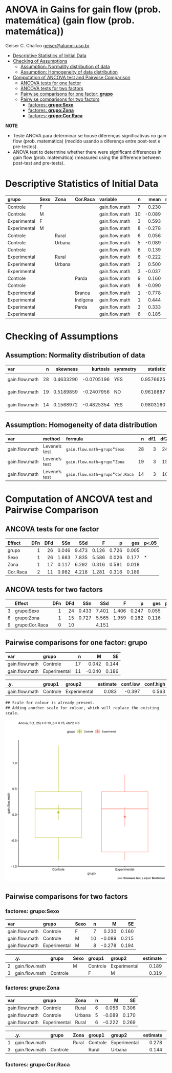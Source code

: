 ANOVA in Gains for gain flow (prob. matemática) (gain flow (prob.
matemática))
================
Geiser C. Challco <geiser@alumni.usp.br>

- [Descriptive Statistics of Initial
  Data](#descriptive-statistics-of-initial-data)
- [Checking of Assumptions](#checking-of-assumptions)
  - [Assumption: Normality distribution of
    data](#assumption-normality-distribution-of-data)
  - [Assumption: Homogeneity of data
    distribution](#assumption-homogeneity-of-data-distribution)
- [Computation of ANCOVA test and Pairwise
  Comparison](#computation-of-ancova-test-and-pairwise-comparison)
  - [ANCOVA tests for one factor](#ancova-tests-for-one-factor)
  - [ANCOVA tests for two factors](#ancova-tests-for-two-factors)
  - [Pairwise comparisons for one factor:
    **grupo**](#pairwise-comparisons-for-one-factor-grupo)
  - [Pairwise comparisons for two
    factors](#pairwise-comparisons-for-two-factors)
    - [factores: **grupo:Sexo**](#factores-gruposexo)
    - [factores: **grupo:Zona**](#factores-grupozona)
    - [factores: **grupo:Cor.Raca**](#factores-grupocorraca)

**NOTE**

- Teste ANOVA para determinar se houve diferenças significativas no gain
  flow (prob. matemática) (medido usando a diferença entre post-test e
  pre-testes).
- ANOVA test to determine whether there were significant differences in
  gain flow (prob. matemática) (measured using the difference between
  post-test and pre-tests).

# Descriptive Statistics of Initial Data

| grupo        | Sexo | Zona   | Cor.Raca | variable       |   n |   mean | median |    min |    max |    sd |    se |    ci |   iqr |
|:-------------|:-----|:-------|:---------|:---------------|----:|-------:|-------:|-------:|-------:|------:|------:|------:|------:|
| Controle     | F    |        |          | gain.flow.math |   7 |  0.230 |  0.389 | -0.444 |  0.778 | 0.424 | 0.160 | 0.392 | 0.444 |
| Controle     | M    |        |          | gain.flow.math |  10 | -0.089 | -0.111 | -0.889 |  1.333 | 0.681 | 0.215 | 0.487 | 0.639 |
| Experimental | F    |        |          | gain.flow.math |   3 |  0.593 |  0.556 |  0.444 |  0.778 | 0.170 | 0.098 | 0.422 | 0.167 |
| Experimental | M    |        |          | gain.flow.math |   8 | -0.278 | -0.278 | -0.889 |  0.444 | 0.548 | 0.194 | 0.458 | 0.917 |
| Controle     |      | Rural  |          | gain.flow.math |   6 |  0.056 |  0.056 | -0.889 |  1.333 | 0.749 | 0.306 | 0.787 | 0.528 |
| Controle     |      | Urbana |          | gain.flow.math |   5 | -0.089 | -0.222 | -0.556 |  0.444 | 0.380 | 0.170 | 0.472 | 0.333 |
| Controle     |      |        |          | gain.flow.math |   6 |  0.139 |  0.417 | -0.889 |  0.778 | 0.653 | 0.267 | 0.686 | 0.764 |
| Experimental |      | Rural  |          | gain.flow.math |   6 | -0.222 | -0.278 | -0.889 |  0.778 | 0.659 | 0.269 | 0.692 | 0.861 |
| Experimental |      | Urbana |          | gain.flow.math |   2 |  0.500 |  0.500 |  0.444 |  0.556 | 0.079 | 0.056 | 0.706 | 0.056 |
| Experimental |      |        |          | gain.flow.math |   3 | -0.037 |  0.222 | -0.778 |  0.444 | 0.651 | 0.376 | 1.617 | 0.611 |
| Controle     |      |        | Parda    | gain.flow.math |   9 |  0.160 |  0.111 | -0.889 |  1.333 | 0.694 | 0.231 | 0.534 | 1.000 |
| Controle     |      |        |          | gain.flow.math |   8 | -0.090 | -0.056 | -0.889 |  0.444 | 0.469 | 0.166 | 0.392 | 0.569 |
| Experimental |      |        | Branca   | gain.flow.math |   1 | -0.778 | -0.778 | -0.778 | -0.778 |       |       |       | 0.000 |
| Experimental |      |        | Indígena | gain.flow.math |   1 |  0.444 |  0.444 |  0.444 |  0.444 |       |       |       | 0.000 |
| Experimental |      |        | Parda    | gain.flow.math |   3 |  0.333 |  0.111 |  0.111 |  0.778 | 0.385 | 0.222 | 0.956 | 0.333 |
| Experimental |      |        |          | gain.flow.math |   6 | -0.185 | -0.222 | -0.889 |  0.556 | 0.662 | 0.270 | 0.694 | 1.139 |

# Checking of Assumptions

## Assumption: Normality distribution of data

| var            |   n |  skewness |   kurtosis | symmetry | statistic | method       |         p | p.signif | normality |
|:---------------|----:|----------:|-----------:|:---------|----------:|:-------------|----------:|:---------|:----------|
| gain.flow.math |  28 | 0.4633290 | -0.0705196 | YES      | 0.9576625 | Shapiro-Wilk | 0.3064864 | ns       | YES       |
| gain.flow.math |  19 | 0.5189859 | -0.2407956 | NO       | 0.9618887 | Shapiro-Wilk | 0.6101061 | ns       | YES       |
| gain.flow.math |  14 | 0.1568972 | -0.4825354 | YES      | 0.9803160 | Shapiro-Wilk | 0.9765959 | ns       | YES       |

## Assumption: Homogeneity of data distribution

| var            | method        | formula                              |   n | df1 | df2 | statistic |         p | p.signif |
|:---------------|:--------------|:-------------------------------------|----:|----:|----:|----------:|----------:|:---------|
| gain.flow.math | Levene’s test | `gain.flow.math`~`grupo`\*`Sexo`     |  28 |   3 |  24 |  1.798359 | 0.1744141 | ns       |
| gain.flow.math | Levene’s test | `gain.flow.math`~`grupo`\*`Zona`     |  19 |   3 |  15 |  1.351773 | 0.2953126 | ns       |
| gain.flow.math | Levene’s test | `gain.flow.math`~`grupo`\*`Cor.Raca` |  14 |   3 |  10 |  1.316628 | 0.3228278 | ns       |

# Computation of ANCOVA test and Pairwise Comparison

## ANCOVA tests for one factor

| Effect   | DFn | DFd |   SSn |   SSd |     F |     p |   ges | p\<.05 |
|:---------|----:|----:|------:|------:|------:|------:|------:|:-------|
| grupo    |   1 |  26 | 0.046 | 9.473 | 0.126 | 0.726 | 0.005 |        |
| Sexo     |   1 |  26 | 1.683 | 7.835 | 5.586 | 0.026 | 0.177 | \*     |
| Zona     |   1 |  17 | 0.117 | 6.292 | 0.316 | 0.581 | 0.018 |        |
| Cor.Raca |   2 |  11 | 0.982 | 4.218 | 1.281 | 0.316 | 0.189 |        |

## ANCOVA tests for two factors

|     | Effect         | DFn | DFd |   SSn |   SSd |     F |     p |   ges | p\<.05 |
|:----|:---------------|----:|----:|------:|------:|------:|------:|------:|:-------|
| 3   | grupo:Sexo     |   1 |  24 | 0.433 | 7.401 | 1.406 | 0.247 | 0.055 |        |
| 6   | grupo:Zona     |   1 |  15 | 0.727 | 5.565 | 1.959 | 0.182 | 0.116 |        |
| 9   | grupo:Cor.Raca |   0 |  10 |       | 4.151 |       |       |       |        |

## Pairwise comparisons for one factor: **grupo**

| var            | grupo        |   n |      M |    SE |
|:---------------|:-------------|----:|-------:|------:|
| gain.flow.math | Controle     |  17 |  0.042 | 0.144 |
| gain.flow.math | Experimental |  11 | -0.040 | 0.186 |

| .y.            | group1   | group2       | estimate | conf.low | conf.high |    se | statistic |     p | p.adj | p.adj.signif |
|:---------------|:---------|:-------------|---------:|---------:|----------:|------:|----------:|------:|------:|:-------------|
| gain.flow.math | Controle | Experimental |    0.083 |   -0.397 |     0.563 | 0.234 |     0.355 | 0.726 | 0.726 | ns           |

    ## Scale for colour is already present.
    ## Adding another scale for colour, which will replace the existing scale.

![](stari-gain.flow.math-Serie-8-ano-gain_files/figure-gfm/unnamed-chunk-18-1.png)<!-- -->

## Pairwise comparisons for two factors

### factores: **grupo:Sexo**

| var            | grupo        | Sexo |   n |      M |    SE |
|:---------------|:-------------|:-----|----:|-------:|------:|
| gain.flow.math | Controle     | F    |   7 |  0.230 | 0.160 |
| gain.flow.math | Controle     | M    |  10 | -0.089 | 0.215 |
| gain.flow.math | Experimental | M    |   8 | -0.278 | 0.194 |

|     | .y.            | grupo    | Sexo | group1   | group2       | estimate | conf.low | conf.high |    se | statistic |     p | p.adj | p.adj.signif |
|:----|:---------------|:---------|:-----|:---------|:-------------|---------:|---------:|----------:|------:|----------:|------:|------:|:-------------|
| 2   | gain.flow.math |          | M    | Controle | Experimental |    0.189 |   -0.379 |     0.757 | 0.274 |     0.689 | 0.498 | 0.498 | ns           |
| 3   | gain.flow.math | Controle |      | F        | M            |    0.319 |   -0.271 |     0.910 | 0.285 |     1.121 | 0.275 | 0.275 | ns           |

### factores: **grupo:Zona**

| var            | grupo        | Zona   |   n |      M |    SE |
|:---------------|:-------------|:-------|----:|-------:|------:|
| gain.flow.math | Controle     | Rural  |   6 |  0.056 | 0.306 |
| gain.flow.math | Controle     | Urbana |   5 | -0.089 | 0.170 |
| gain.flow.math | Experimental | Rural  |   6 | -0.222 | 0.269 |

|     | .y.            | grupo    | Zona  | group1   | group2       | estimate | conf.low | conf.high |    se | statistic |     p | p.adj | p.adj.signif |
|:----|:---------------|:---------|:------|:---------|:-------------|---------:|---------:|----------:|------:|----------:|------:|------:|:-------------|
| 1   | gain.flow.math |          | Rural | Controle | Experimental |    0.278 |   -0.503 |     1.058 | 0.364 |     0.764 | 0.458 | 0.458 | ns           |
| 3   | gain.flow.math | Controle |       | Rural    | Urbana       |    0.144 |   -0.674 |     0.963 | 0.382 |     0.379 | 0.711 | 0.711 | ns           |

### factores: **grupo:Cor.Raca**

